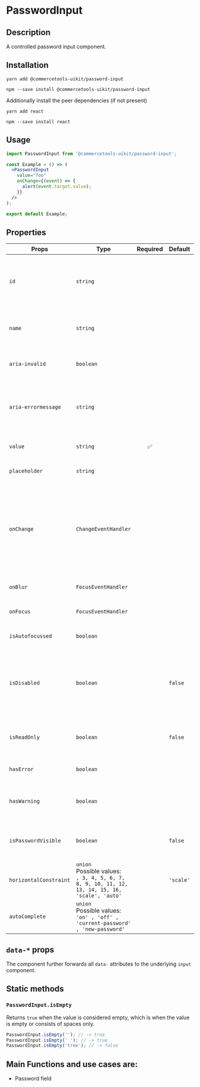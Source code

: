 <!-- THIS IS AN AUTOGENERATED FILE. DO NOT EDIT THIS FILE DIRECTLY. -->
<!-- This file is created by the `yarn generate-readme` script. -->

# PasswordInput

## Description

A controlled password input component.

## Installation

```
yarn add @commercetools-uikit/password-input
```

```
npm --save install @commercetools-uikit/password-input
```

Additionally install the peer dependencies (if not present)

```
yarn add react
```

```
npm --save install react
```

## Usage

```jsx
import PasswordInput from '@commercetools-uikit/password-input';

const Example = () => (
  <PasswordInput
    value="foo"
    onChange={(event) => {
      alert(event.target.value);
    }}
  />
);

export default Example;
```

## Properties

| Props                  | Type                                                                                                  | Required | Default   | Description                                                                                                               |
| ---------------------- | ----------------------------------------------------------------------------------------------------- | :------: | --------- | ------------------------------------------------------------------------------------------------------------------------- |
| `id`                   | `string`                                                                                              |          |           | Used as HTML id property. An id is auto-generated when it is not specified.                                               |
| `name`                 | `string`                                                                                              |          |           | Used as HTML name of the input component. property                                                                        |
| `aria-invalid`         | `boolean`                                                                                             |          |           | Indicate if the value entered in the input is invalid.                                                                    |
| `aria-errormessage`    | `string`                                                                                              |          |           | HTML ID of an element containing an error message related to the input.                                                   |
| `value`                | `string`                                                                                              |    ✅    |           | Value of the input component.                                                                                             |
| `placeholder`          | `string`                                                                                              |          |           | Placeholder text for the input                                                                                            |
| `onChange`             | `ChangeEventHandler`                                                                                  |          |           | Called with an event containing the new value. Required when input is not read only. Parent should pass it back as value. |
| `onBlur`               | `FocusEventHandler`                                                                                   |          |           | Called when input is blurred.                                                                                             |
| `onFocus`              | `FocusEventHandler`                                                                                   |          |           | Called when input is focused.                                                                                             |
| `isAutofocussed`       | `boolean`                                                                                             |          |           | Focus the input on initial render.                                                                                        |
| `isDisabled`           | `boolean`                                                                                             |          | `false`   | Indicates that the input cannot be modified (e.g not authorized, or changes currently saving).                            |
| `isReadOnly`           | `boolean`                                                                                             |          | `false`   | Indicates that the field is displaying read-only content                                                                  |
| `hasError`             | `boolean`                                                                                             |          |           | Indicates that the input has an error                                                                                     |
| `hasWarning`           | `boolean`                                                                                             |          |           | Indicates that the input has a warning due to e.g invalid values                                                          |
| `isPasswordVisible`    | `boolean`                                                                                             |          | `false`   | Indicates whether we show the password or not                                                                             |
| `horizontalConstraint` | `union`<br/>Possible values:<br/>`, 3, 4, 5, 6, 7, 8, 9, 10, 11, 12, 13, 14, 15, 16, 'scale', 'auto'` |          | `'scale'` | Horizontal size limit of the input fields.                                                                                |
| `autoComplete`         | `union`<br/>Possible values:<br/>`'on' , 'off' , 'current-password' , 'new-password'`                 |          |           | Password autocomplete mode                                                                                                |

## `data-*` props

The component further forwards all `data-` attributes to the underlying `input` component.

## Static methods

### `PasswordInput.isEmpty`

Returns `true` when the value is considered empty, which is when the value is empty or consists of spaces only.

```js
PasswordInput.isEmpty(''); // -> true
PasswordInput.isEmpty(' '); // -> true
PasswordInput.isEmpty('tree'); // -> false
```

## Main Functions and use cases are:

- Password field
